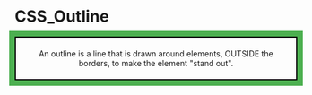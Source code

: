# CSS_Outline
<html>
<head>
<style>
p {
  border: 2px solid black;
  outline: #4CAF50 solid 10px;
  margin: auto;  
  padding: 20px;
  text-align: center;
}
</style>
</head>
<body>

<p>An outline is a line that is drawn around elements, OUTSIDE the borders, to make the element "stand out".</p>

</body>
</html>
